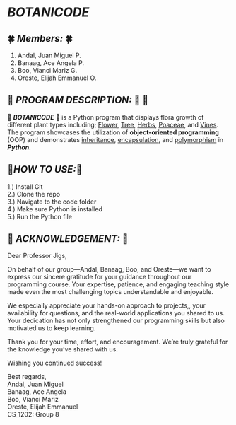 # **_BOTANICODE_**

## :four_leaf_clover: **_Members:_** :four_leaf_clover:

1. Andal, Juan Miguel P.
2. Banaag, Ace Angela P.
3. Boo, Vianci Mariz G.
4. Oreste, Elijah Emmanuel O.

## :sunflower: **_PROGRAM DESCRIPTION:_** :sunflower: :honeybee:

:cherry_blossom: **_BOTANICODE_** :cherry_blossom: is a Python program that displays flora growth of different plant types including; <ins>Flower</ins>, <ins>Tree</ins>, <ins>Herbs</ins>, <ins>Poaceae</ins>, and <ins>Vines</ins>. The program showcases the utilization of **object-oriented programming** (OOP) and demonstrates <ins>inheritance</ins>, <ins>encapsulation</ins>, and <ins>polymorphism</ins> in **_Python_**.

## :hibiscus:**_HOW TO USE:_**:hibiscus:

1.) Install Git<br>
2.) Clone the repo<br>
3.) Navigate to the code folder<br>
4.) Make sure Python is installed<br>
5.) Run the Python file<br>

## :tulip: **_ACKNOWLEDGEMENT:_** :tulip:
Dear Professor Jigs,

On behalf of our group—Andal, Banaag, Boo, and Oreste—we want to express our sincere gratitude for your guidance throughout our programming course. Your expertise, patience, and engaging teaching style made even the most challenging topics understandable and enjoyable.

We especially appreciate your hands-on approach to projects,, your availability for questions, and the real-world applications you shared to us. Your dedication has not only strengthened our programming skills but also motivated us to keep learning.

Thank you for your time, effort, and encouragement. We’re truly grateful for the knowledge you’ve shared with us.

Wishing you continued success!

Best regards, <br>
Andal, Juan Miguel<br>
Banaag, Ace Angela<br>
Boo, Vianci Mariz<br>
Oreste, Elijah Emmanuel<br>
CS_1202: Group 8
